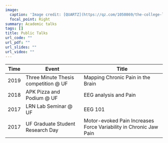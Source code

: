 ```yaml
---
image:
  caption: 'Image credit: [QUARTZ](https://qz.com/1050869/the-college-lecture-is-dying-and-good-riddance/)'
  focal_point: Right
summary: Academic talks
tags: []
title: Public Talks
url_code: ""
url_pdf: ""
url_slides: ""
url_video: ""
---
```


| Time  |  Event | Title                                             |
| -------------- | ------------ | ------------------------------------------------- |
| 2019  | Three Minute Thesis competition @ UF | Mapping Chronic Pain in the Brain |
| 2018  | APK Pizza and Podium @ UF | EEG analysis and Pain |
| 2017  | LRN Lab Seminar @ UF  | EEG 101  |
| 2017  | UF Graduate Student Research Day | Motor-evoked Pain Increases Force Variability in Chronic Jaw Pain |


